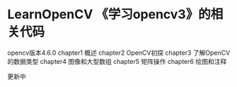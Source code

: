 # LearnOpenCV 《学习opencv3》的相关代码
opencv版本4.6.0
chapter1 概述
chapter2 OpenCV初探
chapter3 了解OpenCV的数据类型
chapter4 图像和大型数组
chapter5 矩阵操作
chapter6 绘图和注释

更新中
